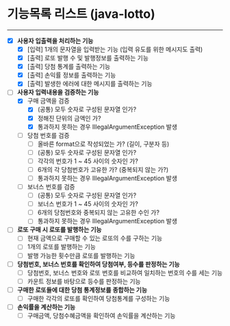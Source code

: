 # 기능목록 리스트 (java-lotto)
- - -
- [X] **사용자 입출력을 처리하는 기능**
    - [X] [입력] 1개의 문자열을 입력받는 기능 (입력 유도를 위한 메시지도 출력)
    - [X] [출력] 로또 발행 수 및 발행정보를 출력하는 기능
    - [X] [출력] 당첨 통계를 출력하는 기능
    - [X] [출력] 손익률 정보를 출력하는 기능
    - [X] [출력] 발생한 에러에 대한 메시지를 출력하는 기능
- [ ] **사용자 입력내용을 검증하는 기능**
    - [X] 구매 금액을 검증
        - [X] (공통) 모두 숫자로 구성된 문자열 인가?
        - [X] 정해진 단위의 금액인 가?
        - [X] 통과하지 못하는 경우 IllegalArgumentException 발생
    - [ ] 당첨 번호를 검증
        - [ ] 올바른 format으로 작성되었는 가? (길이, 구분자 등)
        - [ ] (공통) 모두 숫자로 구성된 문자열 인가?
        - [ ] 각각의 번호가 1 ~ 45 사이의 숫자인 가?
        - [ ] 6개의 각 당첨번호가 고유한 가? (중복되지 않는 가?)
        - [ ] 통과하지 못하는 경우 IllegalArgumentException 발생
    - [ ] 보너스 번호를 검증
        - [ ] (공통) 모두 숫자로 구성된 문자열 인가?
        - [ ] 보너스 번호가 1 ~ 45 사이의 숫자인 가?
        - [ ] 6개의 당첨번호와 중복되지 않는 고유한 수인 가?
        - [ ] 통과하지 못하는 경우 IllegalArgumentException 발생
- [ ] **로또 구매 시 로또를 발행하는 기능**
    - [ ] 현재 금액으로 구매할 수 있는 로또의 수를 구하는 기능
    - [ ] 1개의 로또를 발행하는 기능
    - [ ] 발행 가능한 횟수만큼 로또를 발행하는 기능
- [ ] **당첨번호, 보너스 번호를 확인하여 당첨여부, 등수를 판정하는 기능**
    - [ ] 당첨번호, 보너스 번호와 로또 번호를 비교하여 일치하는 번호의 수를 세는 기능
    - [ ] 카운트 정보를 바탕으로 등수를 판정하는 기능
- [ ] **구매한 로또들에 대한 당첨 통계정보를 종합하는 기능**
    - [ ] 구매한 각각의 로또를 확인하여 당첨통계를 구성하는 기능
- [ ] **손익률을 계산하는 기능**
    - [ ] 구매금액, 당첨수혜금액을 확인하여 손익률을 계산하는 기능